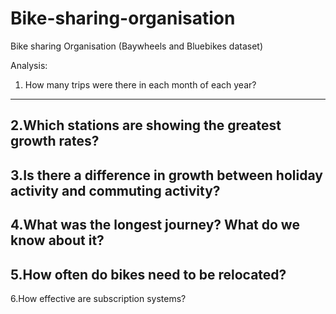 # Bike-sharing-organisation
Bike sharing Organisation (Baywheels and Bluebikes dataset)

Analysis:
1. How many trips were there in each month of each year?
---
2.Which stations are showing the greatest growth rates?
---
3.Is there a difference in growth between holiday activity and commuting activity?
---
4.What was the longest journey? What do we know about it?
---
5.How often do bikes need to be relocated?
---
6.How effective are subscription systems?
